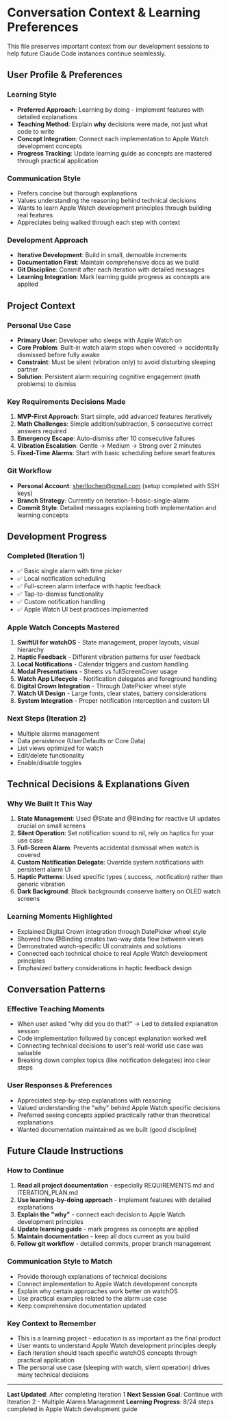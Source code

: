 # Conversation Context & Learning Preferences

This file preserves important context from our development sessions to help future Claude Code instances continue seamlessly.

## User Profile & Preferences

### Learning Style
- **Preferred Approach**: Learning by doing - implement features with detailed explanations
- **Teaching Method**: Explain **why** decisions were made, not just what code to write
- **Concept Integration**: Connect each implementation to Apple Watch development concepts
- **Progress Tracking**: Update learning guide as concepts are mastered through practical application

### Communication Style
- Prefers concise but thorough explanations
- Values understanding the reasoning behind technical decisions
- Wants to learn Apple Watch development principles through building real features
- Appreciates being walked through each step with context

### Development Approach
- **Iterative Development**: Build in small, demoable increments
- **Documentation First**: Maintain comprehensive docs as we build
- **Git Discipline**: Commit after each iteration with detailed messages
- **Learning Integration**: Mark learning guide progress as concepts are applied

## Project Context

### Personal Use Case
- **Primary User**: Developer who sleeps with Apple Watch on
- **Core Problem**: Built-in watch alarm stops when covered → accidentally dismissed before fully awake
- **Constraint**: Must be silent (vibration only) to avoid disturbing sleeping partner
- **Solution**: Persistent alarm requiring cognitive engagement (math problems) to dismiss

### Key Requirements Decisions Made
1. **MVP-First Approach**: Start simple, add advanced features iteratively
2. **Math Challenges**: Simple addition/subtraction, 5 consecutive correct answers required
3. **Emergency Escape**: Auto-dismiss after 10 consecutive failures
4. **Vibration Escalation**: Gentle → Medium → Strong over 2 minutes
5. **Fixed-Time Alarms**: Start with basic scheduling before smart features

### Git Workflow
- **Personal Account**: sherllochen@gmail.com (setup completed with SSH keys)
- **Branch Strategy**: Currently on iteration-1-basic-single-alarm
- **Commit Style**: Detailed messages explaining both implementation and learning concepts

## Development Progress

### Completed (Iteration 1)
- ✅ Basic single alarm with time picker
- ✅ Local notification scheduling
- ✅ Full-screen alarm interface with haptic feedback
- ✅ Tap-to-dismiss functionality
- ✅ Custom notification handling
- ✅ Apple Watch UI best practices implemented

### Apple Watch Concepts Mastered
1. **SwiftUI for watchOS** - State management, proper layouts, visual hierarchy
2. **Haptic Feedback** - Different vibration patterns for user feedback
3. **Local Notifications** - Calendar triggers and custom handling
4. **Modal Presentations** - Sheets vs fullScreenCover usage
5. **Watch App Lifecycle** - Notification delegates and foreground handling
6. **Digital Crown Integration** - Through DatePicker wheel style
7. **Watch UI Design** - Large fonts, clear states, battery considerations
8. **System Integration** - Proper notification interception and custom UI

### Next Steps (Iteration 2)
- Multiple alarms management
- Data persistence (UserDefaults or Core Data)
- List views optimized for watch
- Edit/delete functionality
- Enable/disable toggles

## Technical Decisions & Explanations Given

### Why We Built It This Way
1. **State Management**: Used @State and @Binding for reactive UI updates crucial on small screens
2. **Silent Operation**: Set notification sound to nil, rely on haptics for your use case
3. **Full-Screen Alarm**: Prevents accidental dismissal when watch is covered
4. **Custom Notification Delegate**: Override system notifications with persistent alarm UI
5. **Haptic Patterns**: Used specific types (.success, .notification) rather than generic vibration
6. **Dark Background**: Black backgrounds conserve battery on OLED watch screens

### Learning Moments Highlighted
- Explained Digital Crown integration through DatePicker wheel style
- Showed how @Binding creates two-way data flow between views
- Demonstrated watch-specific UI constraints and solutions
- Connected each technical choice to real Apple Watch development principles
- Emphasized battery considerations in haptic feedback design

## Conversation Patterns

### Effective Teaching Moments
- When user asked "why did you do that?" → Led to detailed explanation session
- Code implementation followed by concept explanation worked well
- Connecting technical decisions to user's real-world use case was valuable
- Breaking down complex topics (like notification delegates) into clear steps

### User Responses & Preferences
- Appreciated step-by-step explanations with reasoning
- Valued understanding the "why" behind Apple Watch specific decisions
- Preferred seeing concepts applied practically rather than theoretical explanations
- Wanted documentation maintained as we built (good discipline)

## Future Claude Instructions

### How to Continue
1. **Read all project documentation** - especially REQUIREMENTS.md and ITERATION_PLAN.md
2. **Use learning-by-doing approach** - implement features with detailed explanations
3. **Explain the "why"** - connect each decision to Apple Watch development principles
4. **Update learning guide** - mark progress as concepts are applied
5. **Maintain documentation** - keep all docs current as you build
6. **Follow git workflow** - detailed commits, proper branch management

### Communication Style to Match
- Provide thorough explanations of technical decisions
- Connect implementation to Apple Watch development concepts
- Explain why certain approaches work better on watchOS
- Use practical examples related to the alarm use case
- Keep comprehensive documentation updated

### Key Context to Remember
- This is a learning project - education is as important as the final product
- User wants to understand Apple Watch development principles deeply
- Each iteration should teach specific watchOS concepts through practical application
- The personal use case (sleeping with watch, silent operation) drives many technical decisions

---

**Last Updated**: After completing Iteration 1
**Next Session Goal**: Continue with Iteration 2 - Multiple Alarms Management
**Learning Progress**: 8/24 steps completed in Apple Watch development guide